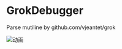 # GrokDebugger
Parse mutiline by github.com/vjeantet/grok

![动画](https://user-images.githubusercontent.com/7663932/123732986-499f3d00-d8cd-11eb-8834-f46aa975d88d.gif)

